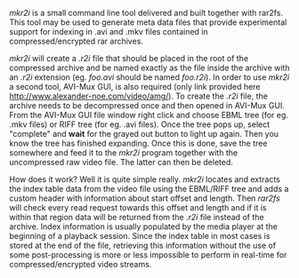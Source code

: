 _mkr2i_ is a small command line tool delivered and built together with rar2fs. This tool may be used to generate meta data files that provide experimental support for indexing in .avi and .mkv files contained in compressed/encrypted rar archives.

_mkr2i_ will create a _.r2i_ file that should be placed in the root of the compressed archive and be named exactly as the file inside the archive with an _.r2i_ extension (eg. _foo.avi_ should be named _foo.r2i_). In order to use _mkr2i_ a second tool, AVI-Mux GUI, is also required (only link provided here http://www.alexander-noe.com/video/amg/).
To create the _.r2i_ file, the archive needs to be decompressed once and then opened in AVI-Mux GUI. From the AVI-Mux GUI file window right click and choose EBML tree (for eg. .mkv files) or RIFF tree (for eg. .avi files). Once the tree pops up, select "complete" and **wait** for the grayed out button to light up again. Then you know the tree has finished expanding. Once this is done, save the tree somewhere and feed it to the _mkr2i_ program together with the uncompressed raw video file. The latter can then be deleted.

How does it work? Well it is quite simple really. _mkr2i_ locates and extracts the index table data from the video file using the EBML/RIFF tree and adds a custom header with information about start offset and length. Then _rar2fs_ will check every read request towards this offset and length and if it is within that region data will be returned from the _.r2i_ file instead of the archive. Index information is usually populated by the media player at the beginning of a playback session. Since the index table in most cases is stored at the end of the file, retrieving this information without the use of some post-processing is more or less impossible to perform in real-time for compressed/encrypted video streams.